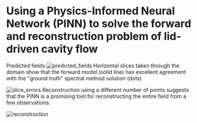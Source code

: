 # Using a Physics-Informed Neural Network (PINN) to solve the forward and reconstruction problem of lid-driven cavity flow
Predicted fields
![predicted_fields](./figures/forward-fields.png)
Horizontal slices taken through the domain show that the forward model (solid line) has excellent agreement with the "ground truth" spectral method solution (dots)

![slice_errors](./figures/forward-slices.png)
Reconstruction using a different number of points suggests that the PINN is a promising tool for reconstructing the entire field from a few observations.

![reconstruction](./figures/recon-fields-with-contour.png)

